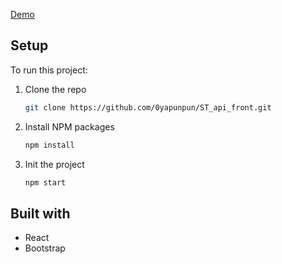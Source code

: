[Demo]()

## Setup
To run this project: 

1. Clone the repo
   ```sh
   git clone https://github.com/0yapunpun/ST_api_front.git
   ```
2. Install NPM packages
   ```sh
   npm install
   ```
3. Init the project
   ```sh
   npm start
   ```
   
## Built with 
- React
- Bootstrap

